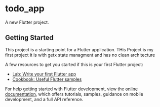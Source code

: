 # todo_app

A new Flutter project.

## Getting Started

This project is a starting point for a Flutter application.
THis Project is my first project it is with getx state managment and has no clean architecture

A few resources to get you started if this is your first Flutter project:

- [Lab: Write your first Flutter app](https://docs.flutter.dev/get-started/codelab)
- [Cookbook: Useful Flutter samples](https://docs.flutter.dev/cookbook)

For help getting started with Flutter development, view the
[online documentation](https://docs.flutter.dev/), which offers tutorials,
samples, guidance on mobile development, and a full API reference.
